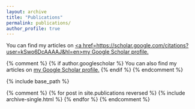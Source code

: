 ```yaml
---
layout: archive
title: "Publications"
permalink: publications/
author_profile: true
---
```


You can find my articles on <u><a href=https://scholar.google.com/citations?user=kSwo6DcAAAAJ&hl=en>my Google Scholar profile</a>.</u>

{% comment %}
{% if author.googlescholar %}
  You can also find my articles on <u><a href="{{author.googlescholar}}">my Google Scholar profile</a>.</u>
{% endif %}
{% endcomment %}


{% include base_path %}


{% comment %}
{% for post in site.publications reversed %}
  {% include archive-single.html %}
{% endfor %}
{% endcomment %}
